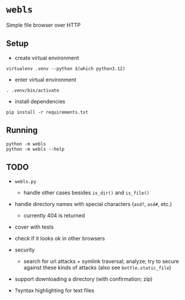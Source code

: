 # `webls`

Simple file browser over HTTP

## Setup

- create virtual environment
```
virtualenv .venv --python $(which python3.12)
```

- enter virtual environment
```
. .venv/bin/activate
```

- install dependencies
```
pip install -r requirements.txt
```

## Running

```
python -m webls
python -m webls --help
```

## TODO

- `webls.py`
  - handle other cases besides `is_dir()` and `is_file()`

- handle directory names with special characters (`asd?`, `asd#`, etc.)
  - currently 404 is returned

- cover with tests

- check if it looks ok in other browsers

- security
  - search for url attacks + symlink traversal; analyze; try to secure against
    these kinds of attacks (also see `bottle.static_file`)

- support downloading a directory (with confirmation; zip)

- ?syntax highlighting for text files
